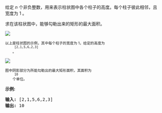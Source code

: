 <html>
 <body>
  <p>
   给定
   <em>
    n
   </em>
   个非负整数，用来表示柱状图中各个柱子的高度。每个柱子彼此相邻，且宽度为 1 。
  </p>
  <p>
   求在该柱状图中，能够勾勒出来的矩形的最大面积。
  </p>
  <p>
  </p>
  <p>
   <img src="https://assets.leetcode-cn.com/aliyun-lc-upload/uploads/2018/10/12/histogram.png"/>
  </p>
  <p>
   <small>
    以上是柱状图的示例，其中每个柱子的宽度为 1，给定的高度为
    <code>
     [2,1,5,6,2,3]
    </code>
    。
   </small>
  </p>
  <p>
  </p>
  <p>
   <img src="https://assets.leetcode-cn.com/aliyun-lc-upload/uploads/2018/10/12/histogram_area.png"/>
  </p>
  <p>
   <small>
    图中阴影部分为所能勾勒出的最大矩形面积，其面积为
    <code>
     10
    </code>
    个单位。
   </small>
  </p>
  <p>
  </p>
  <p>
   <strong>
    示例:
   </strong>
  </p>
  <pre><strong>输入:</strong> [2,1,5,6,2,3]
<strong>输出:</strong> 10</pre>
 </body>
</html>